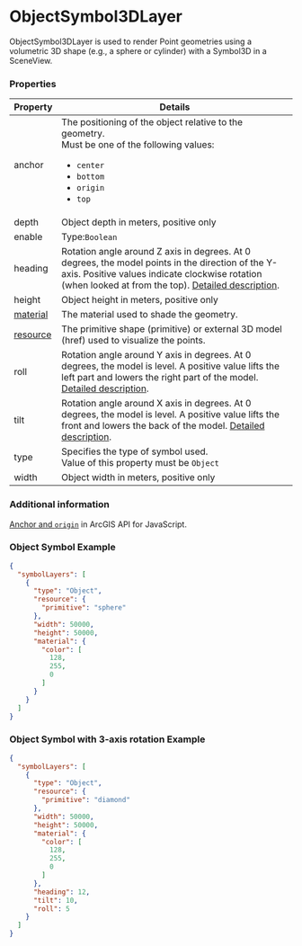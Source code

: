 # ObjectSymbol3DLayer

ObjectSymbol3DLayer is used to render Point geometries using a volumetric 3D shape (e.g., a sphere or cylinder) with a Symbol3D in a SceneView.

### Properties

| Property | Details
| --- | ---
| anchor | The positioning of the object relative to the geometry.<br>Must be one of the following values:<ul><li>`center`</li><li>`bottom`</li><li>`origin`</li><li>`top`</li></ul>
| depth | Object depth in meters, positive only
| enable | Type:`Boolean`
| heading | Rotation angle around Z axis in degrees. At 0 degrees, the model points in the direction of the Y-axis. Positive values indicate clockwise rotation (when looked at from the top). [Detailed description](static/objectSymbolLayerOrientation.md).
| height | Object height in meters, positive only
| [material](material.md) | The material used to shade the geometry.
| [resource](objectSymbol3DLayer_resource.md) | The primitive shape (primitive) or external 3D model (href) used to visualize the points.
| roll | Rotation angle around Y axis in degrees. At 0 degrees, the model is level. A positive value lifts the left part and lowers the right part of the model. [Detailed description](static/objectSymbolLayerOrientation.md).
| tilt | Rotation angle around X axis in degrees. At 0 degrees, the model is level. A positive value lifts the front and lowers the back of the model. [Detailed description](static/objectSymbolLayerOrientation.md).
| type | Specifies the type of symbol used.<br>Value of this property must be `Object`
| width | Object width in meters, positive only


### Additional information

[Anchor and `origin`](https://developers.arcgis.com/javascript/latest/api-reference/esri-symbols-ObjectSymbol3DLayer.html#anchor) in ArcGIS API for JavaScript.

### Object Symbol Example

```json
{
  "symbolLayers": [
    {
      "type": "Object",
      "resource": {
        "primitive": "sphere"
      },
      "width": 50000,
      "height": 50000,
      "material": {
        "color": [
          128,
          255,
          0
        ]
      }
    }
  ]
}
```
### Object Symbol with 3-axis rotation Example

```json
{
  "symbolLayers": [
    {
      "type": "Object",
      "resource": {
        "primitive": "diamond"
      },
      "width": 50000,
      "height": 50000,
      "material": {
        "color": [
          128,
          255,
          0
        ]
      },
      "heading": 12,
      "tilt": 10,
      "roll": 5
    }
  ]
}
```

